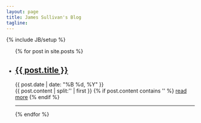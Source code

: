 ```yaml
---
layout: page
title: James Sullivan's Blog
tagline: 
---
```

{% include JB/setup %}

<ul class="posts">
{% for post in site.posts %}
<li>
    <div class="post-preview">
        <h2><a href="{{ post.url }}">{{ post.title }}</a></h2>
        <div class="post-date">{{ post.date | date: "%B %d, %Y" }}</div>
        {{ post.content | split:'<!--break-->' | first }}
        {% if post.content contains '<!--break-->' %}
            <a href="{{ post.url }}">read more</a>
        {% endif %}
    </div>
    <hr>
</li>
{% endfor %}
</ul>


